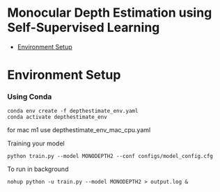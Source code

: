 # Monocular Depth Estimation using Self-Supervised Learning 

* [Environment Setup](#env)



# Environment Setup

### Using Conda 
```
conda env create -f depthestimate_env.yaml
conda activate depthestimate_env
```
for mac m1 use depthestimate_env_mac_cpu.yaml


Training your model
```
python train.py --model MONODEPTH2 --conf configs/model_config.cfg 
```

To run in background

```
nohup python -u train.py --model MONODEPTH2 > output.log &
```
